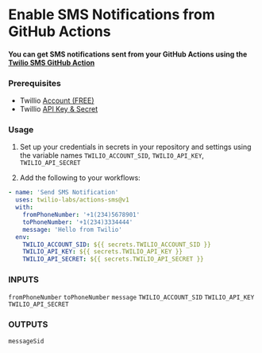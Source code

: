 # Enable SMS Notifications from GitHub Actions

#### You can get SMS notifications sent from your GitHub Actions using the [Twilio SMS GitHub Action](https://github.com/twilio-labs/actions-sms)

### Prerequisites

- Twillio [Account (FREE)](https://www.twilio.com/try-twilio)
- Twillio [API Key & Secret](https://www.twilio.com/try-twilio)

### Usage

1. Set up your credentials in secrets in your repository and settings using the variable names `TWILIO_ACCOUNT_SID`, `TWILIO_API_KEY`, `TWILIO_API_SECRET`


2. Add the following to your workflows:

```yml
- name: 'Send SMS Notification'
  uses: twilio-labs/actions-sms@v1
  with:
    fromPhoneNumber: '+1(234)5678901'
    toPhoneNumber: '+1(234)3334444'
    message: 'Hello from Twilio'
  env:
    TWILIO_ACCOUNT_SID: ${{ secrets.TWILIO_ACCOUNT_SID }}
    TWILIO_API_KEY: ${{ secrets.TWILIO_API_KEY }}
    TWILIO_API_SECRET: ${{ secrets.TWILIO_API_SECRET }}
```

### INPUTS

`fromPhoneNumber`
`toPhoneNumber`
`message`
`TWILIO_ACCOUNT_SID`
`TWILIO_API_KEY`
`TWILIO_API_SECRET`

### OUTPUTS

`messageSid`